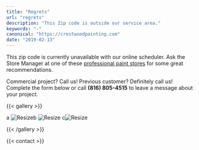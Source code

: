 ```yaml
---
title: "Regrets"
url: "regrets"
description: "This Zip code is outside our service area."
keywords: "-"
canonical: "https://crestwoodpainting.com"
date: "2019-02-13"
---
```


This zip code is currently unavailable with our online scheduler. Ask the Store Manager at one of these [professional paint stores](https://www.google.com/search?q=paint+stores+kansas+city) for some great recommendations.

Commercial project? Call us! Previous customer? Definitely call us! Complete the form below or call **(816) 805-4515** to leave a message about your project.

{{< gallery >}}

a ![Resize](/images/SW-logo.png?height=100px)b ![Resize](/images/Logo-PPG.png?height=120px) c![Resize](/images/Logo-Benjamin-Moore.png?height=120px)

{{< /gallery >}}

{{< contact >}}
